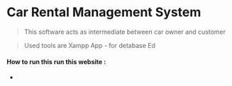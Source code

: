# Car Rental Management System

> This  software acts as intermediate between car owner and customer

> Used tools are 
> Xampp App - for detabase
> Ed
#### How to run this run this website :

*
